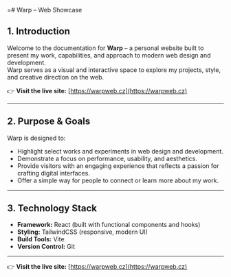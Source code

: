 =# Warp – Web Showcase

## 1. Introduction  
Welcome to the documentation for **Warp** – a personal website built to present my work, capabilities, and approach to modern web design and development.  
Warp serves as a visual and interactive space to explore my projects, style, and creative direction on the web.

👉 **Visit the live site:** [https://warpweb.cz](https://warpweb.cz)


---

## 2. Purpose & Goals  
Warp is designed to:  
- Highlight select works and experiments in web design and development.  
- Demonstrate a focus on performance, usability, and aesthetics.  
- Provide visitors with an engaging experience that reflects a passion for crafting digital interfaces.  
- Offer a simple way for people to connect or learn more about my work.

---

## 3. Technology Stack  
- **Framework:** React (built with functional components and hooks)  
- **Styling:** TailwindCSS (responsive, modern UI)  
- **Build Tools:** Vite
- **Version Control:** Git  

---

👉 **Visit the live site:** [https://warpweb.cz](https://warpweb.cz)

